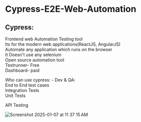 # Cypress-E2E-Web-Automation

Cypress:
--
Frontend web Automation Testing tool  
Its for the modern web applications(ReactJS, AngularJS)  
Automate any application which runs on the browser  
It Doesn't use any selenium  
Open source automation tool  
Testrunner- Free  
Dashboard- paid  

Who can use cypress: - Dev & QA:  
End to End test cases  
Integration Tests  
Unit Tests  

API Testing  

![Screenshot 2025-01-07 at 11 37 15 AM](https://github.com/user-attachments/assets/0512081a-9dcb-42df-9a8a-ab32894fea6d)


